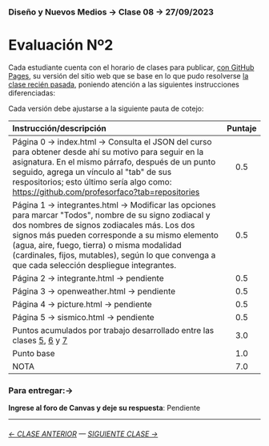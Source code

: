 ### Diseño y Nuevos Medios → Clase 08 → 27/09/2023 

# Evaluación Nº2

Cada estudiante cuenta con el horario de clases para publicar, [con GitHub Pages](https://docs.github.com/es/free-pro-team@latest/github/working-with-github-pages/configuring-a-publishing-source-for-your-github-pages-site), su versión del sitio web que se base en lo que pudo resolverse [la clase recién pasada](https://profesorfaco.github.io/dno037-2023-2/clase-07/), poniendo atención a las siguientes instrucciones diferenciadas:

Cada versión debe ajustarse a la siguiente pauta de cotejo:

| Instrucción/descripción |  Puntaje | 
|:------------------------|:--------:|
| Página 0 → index.html → Consulta el JSON del curso para obtener desde ahí su motivo para seguir en la asignatura. En el mismo párrafo, después de un punto seguido, agrega un vínculo al "tab" de sus respositorios; esto último sería algo como: https://github.com/profesorfaco?tab=repositories | 0.5 |
| Página 1 → integrantes.html → Modificar las opciones para marcar "Todos", nombre de su signo zodiacal y dos nombres de signos zodiacales más. Los dos signos más pueden corresponde a su mismo elemento (agua, aire, fuego, tierra) o misma modalidad (cardinales, fijos, mutables), según lo que convenga a que cada selección despliegue integrantes. | 0.5 |
| Página 2 → integrante.html → pendiente | 0.5 |
| Página 3 → openweather.html → pendiente | 0.5 |
| Página 4 → picture.html → pendiente | 0.5 |
| Página 5 → sismico.html → pendiente| 0.5 |
| Puntos acumulados por trabajo desarrollado entre las clases [5](https://github.com/profesorfaco/dno037-2023-2/tree/main/clase-05), [6](https://github.com/profesorfaco/dno037-2023-2/tree/main/clase-06) y [7](https://github.com/profesorfaco/dno037-2023-2/tree/main/clase-07) | 3.0 |
| Punto base | 1.0 |
| NOTA  | 7.0 |

### Para entregar:→

**Ingrese al foro de Canvas y deje su respuesta**: Pendiente

- - - - - - - - - - - - -

###### [← CLASE ANTERIOR](https://github.com/profesorfaco/dno037-2023-2/tree/main/clase-07) — [SIGUIENTE CLASE →](https://github.com/profesorfaco/dno037-2023-2/tree/main/clase-10)
